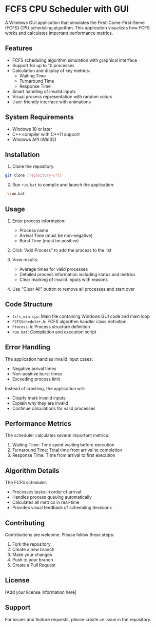 # FCFS CPU Scheduler with GUI

A Windows GUI application that simulates the First-Come-First-Serve (FCFS) CPU scheduling algorithm. This application visualizes how FCFS works and calculates important performance metrics.

## Features

- FCFS scheduling algorithm simulation with graphical interface
- Support for up to 10 processes
- Calculation and display of key metrics:
  - Waiting Time
  - Turnaround Time
  - Response Time
- Smart handling of invalid inputs
- Visual process representation with random colors
- User-friendly interface with animations

## System Requirements

- Windows 10 or later
- C++ compiler with C++11 support
- Windows API (Win32)

## Installation

1. Clone the repository:

```bash
git clone [repository-url]
```

2. Run `run.bat` to compile and launch the application:

```bash
.\run.bat
```

## Usage

1. Enter process information:

   - Process name
   - Arrival Time (must be non-negative)
   - Burst Time (must be positive)

2. Click "Add Process" to add the process to the list

3. View results:

   - Average times for valid processes
   - Detailed process information including status and metrics
   - Clear marking of invalid inputs with reasons

4. Use "Clear All" button to remove all processes and start over

## Code Structure

- `fcfs_win.cpp`: Main file containing Windows GUI code and main loop
- `FCFSScheduler.h`: FCFS algorithm handler class definition
- `Process.h`: Process structure definition
- `run.bat`: Compilation and execution script

## Error Handling

The application handles invalid input cases:

- Negative arrival times
- Non-positive burst times
- Exceeding process limit

Instead of crashing, the application will:

- Clearly mark invalid inputs
- Explain why they are invalid
- Continue calculations for valid processes

## Performance Metrics

The scheduler calculates several important metrics:

1. Waiting Time: Time spent waiting before execution
2. Turnaround Time: Total time from arrival to completion
3. Response Time: Time from arrival to first execution

## Algorithm Details

The FCFS scheduler:

- Processes tasks in order of arrival
- Handles process queuing automatically
- Calculates all metrics in real-time
- Provides visual feedback of scheduling decisions

## Contributing

Contributions are welcome. Please follow these steps:

1. Fork the repository
2. Create a new branch
3. Make your changes
4. Push to your branch
5. Create a Pull Request

## License

[Add your license information here]

## Support

For issues and feature requests, please create an issue in the repository.
